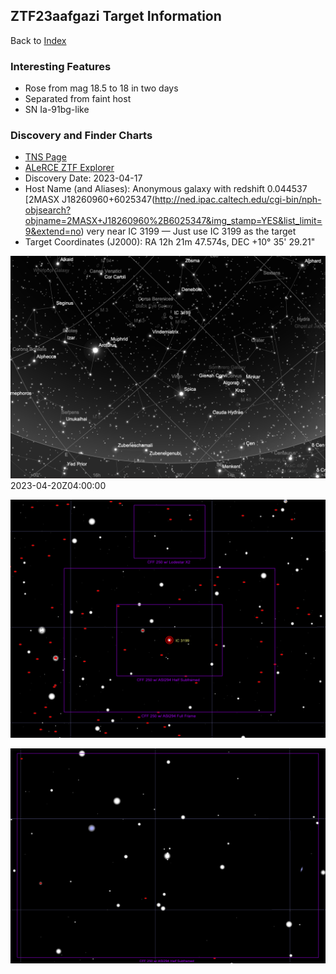 ## ZTF23aafgazi Target Information

Back to [Index](../index.html)

### Interesting Features

* Rose from mag 18.5 to 18 in two days
* Separated from faint host
* SN Ia-91bg-like

### Discovery and Finder Charts

* [TNS Page](https://www.wis-tns.org/object/2023fot)
* [ALeRCE ZTF Explorer](https://alerce.online/object/ZTF23aafgazi)
* Discovery Date: 2023-04-17
* Host Name (and Aliases): Anonymous galaxy with redshift 0.044537 [2MASX J18260960+6025347(http://ned.ipac.caltech.edu/cgi-bin/nph-objsearch?objname=2MASX+J18260960%2B6025347&img_stamp=YES&list_limit=9&extend=no) very near IC 3199 &mdash; Just use IC 3199 as the target
* Target Coordinates (J2000): RA 12h 21m 47.574s, DEC +10&deg; 35' 29.21"

![SkySafari Finder Chart](./SkySafariFinderChart.png) 2023-04-20Z04:00:00

![TheSkyX Finder Chart](./TheSkyXFinderChart.png)

![TheSkyX Finder Chart-Zoomed](./TheSkyXFinderChart-Zoomed.png)
